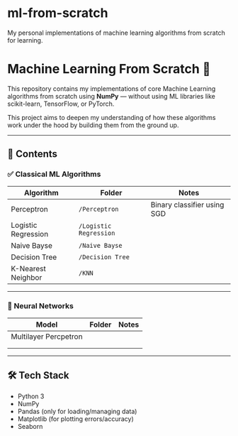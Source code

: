 # ml-from-scratch
My personal implementations of machine learning algorithms from scratch for learning.

# Machine Learning From Scratch 🚀

This repository contains my implementations of core Machine Learning algorithms from scratch using **NumPy** — without using ML libraries like scikit-learn, TensorFlow, or PyTorch.

This project aims to deepen my understanding of how these algorithms work under the hood by building them from the ground up.

---

## 📂 Contents

### ✅ Classical ML Algorithms

| Algorithm              | Folder                  | Notes                            |
|------------------------|-------------------------|----------------------------------|
| Perceptron             | `/Perceptron`           | Binary classifier using SGD      |
| Logistic Regression    | `/Logistic Regression`  |                                  |
| Naive Bayse            | `/Naive Bayse`          |                                  |
| Decision Tree          |`/Decision Tree`         |                                  |
| K-Nearest Neighbor     |`/KNN`                   |                                  |
---

### 🧠 Neural Networks

| Model                  | Folder                  | Notes                            |
|------------------------|-------------------------|----------------------------------|
| Multilayer Percpetron  |                         |                                  |
|                        |                         |                                  |
|                        |                         |                                  |

---

## 🛠️ Tech Stack

- Python 3
- NumPy
- Pandas (only for loading/managing data)
- Matplotlib (for plotting errors/accuracy)
- Seaborn



